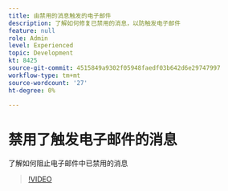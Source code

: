 ```yaml
---
title: 由禁用的消息触发的电子邮件
description: 了解如何修复已禁用的消息，以防触发电子邮件
feature: null
role: Admin
level: Experienced
topic: Development
kt: 8425
source-git-commit: 4515849a9302f05948faedf03b642d6e29747997
workflow-type: tm+mt
source-wordcount: '27'
ht-degree: 0%

---
```



# 禁用了触发电子邮件的消息

了解如何阻止电子邮件中已禁用的消息
>[!VIDEO](https://video.tv.adobe.com/v/335981?quality=12)
